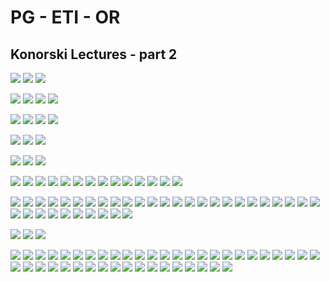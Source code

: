 
# PG - ETI - OR
## Konorski Lectures - part 2


![](2018-06-17-cheat-notes-81.png)
![](2018-06-17-cheat-notes-82.png)
![](2018-06-17-cheat-notes-163.png)

![](2018-06-17-cheat-notes-83.png)
![](2018-06-17-cheat-notes-164.png)
![](2018-06-17-cheat-notes-84.png)
![](2018-06-17-cheat-notes-165.png)

![](2018-06-17-cheat-notes-85.png)
![](2018-06-17-cheat-notes-166.png)
![](2018-06-17-cheat-notes-86.png)
![](2018-06-17-cheat-notes-167.png)

![](2018-06-17-cheat-notes-87.png)
![](2018-06-17-cheat-notes-168.png)
![](2018-06-17-cheat-notes-88.png)


![](2018-06-17-cheat-notes-169.png)
![](2018-06-17-cheat-notes-89.png)
![](2018-06-17-cheat-notes-170.png)

![](2018-06-17-cheat-notes-90.png)
![](2018-06-17-cheat-notes-171.png)
![](2018-06-17-cheat-notes-91.png)
![](2018-06-17-cheat-notes-431.png)
![](2018-06-17-cheat-notes-172.png)
![](2018-06-17-cheat-notes-92.png)
![](2018-06-17-cheat-notes-432.png)
![](2018-06-17-cheat-notes-173.png)
![](2018-06-17-cheat-notes-93.png)
![](2018-06-17-cheat-notes-433.png)
![](2018-06-17-cheat-notes-174.png)
![](2018-06-17-cheat-notes-94.png)
![](2018-06-17-cheat-notes-434.png)
![](2018-06-17-cheat-notes-175.png)

![](2018-06-17-cheat-notes-95.png)
![](2018-06-17-cheat-notes-435.png)
![](2018-06-17-cheat-notes-177.png)
![](2018-06-17-cheat-notes-96.png)
![](2018-06-17-cheat-notes-436.png)
![](2018-06-17-cheat-notes-178.png)
![](2018-06-17-cheat-notes-97.png)
![](2018-06-17-cheat-notes-437.png)
![](2018-06-17-cheat-notes-179.png)
![](2018-06-17-cheat-notes-98.png)
![](2018-06-17-cheat-notes-438.png)
![](2018-06-17-cheat-notes-180.png)
![](2018-06-17-cheat-notes-99.png)
![](2018-06-17-cheat-notes-439.png)
![](2018-06-17-cheat-notes-181.png)
![](2018-06-17-cheat-notes-100.png)
![](2018-06-17-cheat-notes-440.png)
![](2018-06-17-cheat-notes-182.png)
![](2018-06-17-cheat-notes-101.png)
![](2018-06-17-cheat-notes-441.png)
![](2018-06-17-cheat-notes-184.png)
![](2018-06-17-cheat-notes-102.png)
![](2018-06-17-cheat-notes-185.png)
![](2018-06-17-cheat-notes-103.png)
![](2018-06-17-cheat-notes-442.png)
![](2018-06-17-cheat-notes-186.png)
![](2018-06-17-cheat-notes-104.png)
![](2018-06-17-cheat-notes-443.png)
![](2018-06-17-cheat-notes-187.png)
![](2018-06-17-cheat-notes-105.png)
![](2018-06-17-cheat-notes-444.png)
![](2018-06-17-cheat-notes-188.png)
![](2018-06-17-cheat-notes-106.png)
![](2018-06-17-cheat-notes-445.png)
![](2018-06-17-cheat-notes-189.png)

![](2018-06-17-cheat-notes-107.png)
![](2018-06-17-cheat-notes-446.png)
![](2018-06-17-cheat-notes-190.png)

![](2018-06-17-cheat-notes-108.png)
![](2018-06-17-cheat-notes-447.png)
![](2018-06-17-cheat-notes-191.png)
![](2018-06-17-cheat-notes-109.png)
![](2018-06-17-cheat-notes-448.png)
![](2018-06-17-cheat-notes-192.png)
![](2018-06-17-cheat-notes-110.png)
![](2018-06-17-cheat-notes-193.png)
![](2018-06-17-cheat-notes-111.png)
![](2018-06-17-cheat-notes-449.png)
![](2018-06-17-cheat-notes-194.png)
![](2018-06-17-cheat-notes-112.png)
![](2018-06-17-cheat-notes-450.png)
![](2018-06-17-cheat-notes-195.png)
![](2018-06-17-cheat-notes-113.png)
![](2018-06-17-cheat-notes-451.png)
![](2018-06-17-cheat-notes-196.png)
![](2018-06-17-cheat-notes-114.png)
![](2018-06-17-cheat-notes-197.png)
![](2018-06-17-cheat-notes-115.png)
![](2018-06-17-cheat-notes-452.png)
![](2018-06-17-cheat-notes-198.png)
![](2018-06-17-cheat-notes-116.png)
![](2018-06-17-cheat-notes-453.png)
![](2018-06-17-cheat-notes-199.png)
![](2018-06-17-cheat-notes-117.png)
![](2018-06-17-cheat-notes-454.png)
![](2018-06-17-cheat-notes-200.png)
![](2018-06-17-cheat-notes-118.png)
![](2018-06-17-cheat-notes-201.png)
![](2018-06-17-cheat-notes-119.png)
![](2018-06-17-cheat-notes-455.png)
![](2018-06-17-cheat-notes-202.png)
![](2018-06-17-cheat-notes-120.png)
![](2018-06-17-cheat-notes-456.png)
![](2018-06-17-cheat-notes-203.png)
![](2018-06-17-cheat-notes-121.png)
![](2018-06-17-cheat-notes-457.png)
![](2018-06-17-cheat-notes-204.png)
![](2018-06-17-cheat-notes-122.png)
![](2018-06-17-cheat-notes-458.png)
![](2018-06-17-cheat-notes-205.png)
![](2018-06-17-cheat-notes-123.png)